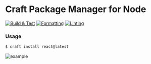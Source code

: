 # Craft Package Manager for Node

[![Build & Test](https://github.com/shahen94/craft/actions/workflows/build_and_test.yml/badge.svg)](https://github.com/shahen94/craft/actions/workflows/build_and_test.yml)
[![Formatting](https://github.com/shahen94/craft/actions/workflows/check_format.yml/badge.svg)](https://github.com/shahen94/craft/actions/workflows/check_format.yml)
[![Linting](https://github.com/shahen94/craft/actions/workflows/lint.yml/badge.svg?branch=main)](https://github.com/shahen94/craft/actions/workflows/lint.yml)

### Usage
```sh
$ craft install react@latest
```

![example](https://github.com/shahen94/craft/assets/13334788/2f721425-7e7d-4892-83b3-3cfe6133fe7c)
